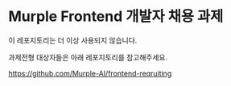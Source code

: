 # Murple Frontend 개발자 채용 과제

이 레포지토리는 더 이상 사용되지 않습니다.

과제전형 대상자들은 아래 레포지토리를 참고해주세요. 

https://github.com/Murple-AI/frontend-reqruiting
